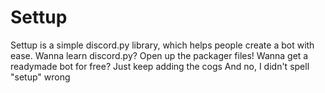 # Settup
Settup is a simple discord.py library, which helps people create a bot with ease. Wanna learn discord.py? Open up the packager files! Wanna get a readymade bot for free? Just keep adding the cogs
And no, I didn't spell "setup" wrong
